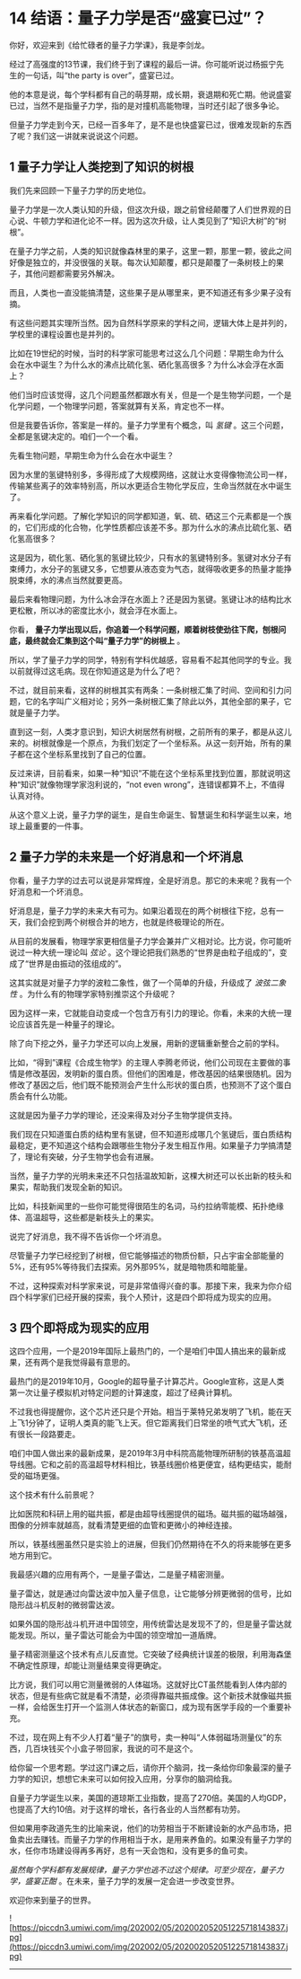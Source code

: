 # 14 结语：量子力学是否“盛宴已过”？

你好，欢迎来到《给忙碌者的量子力学课》，我是李剑龙。

经过了高强度的13节课，我们终于到了课程的最后一讲。你可能听说过杨振宁先生的一句话，叫“the party is over”，盛宴已过。

他的本意是说，每个学科都有自己的萌芽期，成长期，衰退期和死亡期。他说盛宴已过，当然不是指量子力学，指的是对撞机高能物理，当时还引起了很多争论。

但量子力学走到今天，已经一百多年了，是不是也快盛宴已过，很难发现新的东西了呢？我们这一讲就来说说这个问题。

## 1 量子力学让人类挖到了知识的树根 

我们先来回顾一下量子力学的历史地位。

量子力学是一次人类认知的升级，但这次升级，跟之前曾经颠覆了人们世界观的日心说、牛顿力学和进化论不一样。因为这次升级，让人类见到了“知识大树”的“树根”。

在量子力学之前，人类的知识就像森林里的果子，这里一颗，那里一颗，彼此之间好像是独立的，并没很强的关联。每次认知颠覆，都只是颠覆了一条树枝上的果子，其他问题都需要另外解决。

而且，人类也一直没能搞清楚，这些果子是从哪里来，更不知道还有多少果子没有摘。

有这些问题其实理所当然。因为自然科学原来的学科之间，逻辑大体上是并列的，学校里的课程设置也是并列的。

比如在19世纪的时候，当时的科学家可能思考过这么几个问题：早期生命为什么会在水中诞生？为什么水的沸点比硫化氢、硒化氢高很多？为什么冰会浮在水面上？

他们当时应该觉得，这几个问题虽然都跟水有关，但是一个是生物学问题，一个是化学问题，一个物理学问题，答案就算有关系，肯定也不一样。

但是我要告诉你，答案是一样的。量子力学里有个概念，叫 *氢键* 。这三个问题，全都是氢键决定的。咱们一个一个看。

先看生物问题，早期生命为什么会在水中诞生？

因为水里的氢键特别多，多得形成了大规模网络，这就让水变得像物流公司一样，传输某些离子的效率特别高，所以水更适合生物化学反应，生命当然就在水中诞生了。

再来看化学问题。了解化学知识的同学都知道，氧、硫、硒这三个元素都是一个族的，它们形成的化合物，化学性质都应该差不多。那为什么水的沸点比硫化氢、硒化氢高很多？

这是因为，硫化氢、硒化氢的氢键比较少，只有水的氢键特别多。氢键对水分子有束缚力，水分子的氢键又多，它想要从液态变为气态，就得吸收更多的热量才能挣脱束缚，水的沸点当然就要更高。

最后来看物理问题，为什么冰会浮在水面上？还是因为氢键。氢键让冰的结构比水更松散，所以冰的密度比水小，就会浮在水面上。

你看， **量子力学出现以后，你追着一个科学问题，顺着树枝使劲往下爬，刨根问底，最终就会汇集到这个叫“量子力学”的树根上** 。

所以，学了量子力学的同学，特别有学科优越感，容易看不起其他同学的专业。我以前就得过这毛病。现在你知道这是为什么了吧？

不过，就目前来看，这样的树根其实有两条：一条树根汇集了时间、空间和引力问题，它的名字叫广义相对论；另外一条树根汇集了除此以外，其他全部的果子，它就是量子力学。

直到这一刻，人类才意识到，知识大树居然有树根，之前所有的果子，都是从这儿来的。树根就像是一个原点，为我们划定了一个坐标系。从这一刻开始，所有的果子都在这个坐标系里找到了自己的位置。

反过来讲，目前看来，如果一种“知识”不能在这个坐标系里找到位置，那就说明这种“知识”就像物理学家泡利说的，“not even wrong”，连错误都算不上，不值得认真对待。

从这个意义上说，量子力学的诞生，是自生命诞生、智慧诞生和科学诞生以来，地球上最重要的一件事。

## 2 量子力学的未来是一个好消息和一个坏消息

你看，量子力学的过去可以说是非常辉煌，全是好消息。那它的未来呢？我有一个好消息和一个坏消息。

好消息是，量子力学的未来大有可为。如果沿着现在的两个树根往下挖，总有一天，我们会挖到两个树根合并的地方，也就是终极理论的所在。

从目前的发展看，物理学家更相信量子力学会兼并广义相对论。比方说，你可能听说过一种大统一理论叫 *弦论* 。这个理论把我们熟悉的“世界是由粒子组成的”，变成了“世界是由振动的弦组成的”。

这其实就是对量子力学的波粒二象性，做了一个简单的升级，升级成了 *波弦二象性* 。为什么有的物理学家特别推崇这个升级呢？

因为这样一来，它就能自动变成一个包含万有引力的理论。你看，未来的大统一理论应该首先是一种量子的理论。

除了向下挖之外，量子力学还可以向上发展，用新的逻辑重新整合之前的学科。

比如，“得到”课程《合成生物学》的主理人李腾老师说，他们公司现在主要做的事情是修改基因，发明新的蛋白质。但他们的困难是，修改基因的结果很随机。因为修改了基因之后，他们既不能预测会产生什么形状的蛋白质，也预测不了这个蛋白质会有什么功能。

这就是因为量子力学的理论，还没来得及对分子生物学提供支持。

我们现在只知道蛋白质的结构里有氢键，但不知道形成哪几个氢键后，蛋白质结构最稳定，更不知道这个结构会跟哪些生物分子发生相互作用。如果量子力学搞清楚了，理论有突破，分子生物学也会有进展。

当然，量子力学的光明未来还不只包括温故知新，这棵大树还可以长出新的枝头和果实，帮助我们发现全新的知识。

比如，科技新闻里的一些你可能觉得很陌生的名词，马约拉纳零能模、拓扑绝缘体、高温超导，这些都是新枝头上的果实。

说完了好消息，我不得不告诉你一个坏消息。

尽管量子力学已经挖到了树根，但它能够描述的物质份额，只占宇宙全部能量的5%，还有95%等待我们去探索。另外那95%，就是暗物质和暗能量。

不过，这种探索对科学家来说，可是非常值得兴奋的事。那接下来，我来为你介绍四个科学家们已经开展的探索，我个人预计，这是四个即将成为现实的应用。

## 3 四个即将成为现实的应用

这四个应用，一个是2019年国际上最热门的，一个是咱们中国人搞出来的最新成果，还有两个是我觉得最有意思的。

最热门的是2019年10月，Google的超导量子计算芯片。Google宣称，这是人类第一次让量子模拟机对特定问题的计算速度，超过了经典计算机。

不过我也得提醒你，这个芯片还只是个开始。相当于莱特兄弟发明了飞机，能在天上飞1分钟了，证明人类真的能飞上天。但它距离我们日常坐的喷气式大飞机，还有很长一段路要走。

咱们中国人做出来的最新成果，是2019年3月中科院高能物理所研制的铁基高温超导线圈。它和之前的高温超导材料相比，铁基线圈价格更便宜，结构更结实，能耐受的磁场更强。

这个技术有什么前景呢？

比如医院和科研上用的磁共振，都是由超导线圈提供的磁场。磁共振的磁场越强，图像的分辨率就越高，就看清楚更细的血管和更微小的神经连接。

所以，铁基线圈虽然只是实验上的进展，但我们仍然期待在不久的将来能够在更多地方用到它。

我最感兴趣的应用有两个，一是量子雷达，二是量子精密测量。

量子雷达，就是通过向雷达波中加入量子信息，让它能够分辨更微弱的信号，比如隐形战斗机反射的微弱雷达波。

如果外国的隐形战斗机开进中国领空，用传统雷达是发现不了的，但是量子雷达就能发现。所以，量子雷达可能会为中国的领空增加一道盾牌。

量子精密测量这个技术有点儿反直觉。它突破了经典统计误差的极限，利用海森堡不确定性原理，却能让测量结果变得更确定。

比方说，我们可以用它测量微弱的人体磁场。这就好比CT虽然能看到人体内部的状态，但是有些病它就是看不清楚，必须得靠磁共振成像。这个新技术就像磁共振一样，会给医生打开一个监测人体状态的新窗口，成为现有医学手段的一个重要补充。

不过，现在网上有不少人打着“量子”的旗号，卖一种叫“人体弱磁场测量仪”的东西，几百块钱买个小盒子带回家，我说的可不是这个。

给你留一个思考题。学过这门课之后，请你开个脑洞，找一条给你印象最深的量子力学的知识，想想它未来可以如何投入应用，分享你的脑洞给我。

自量子力学诞生以来，美国的道琼斯工业指数，提高了270倍。美国的人均GDP，也提高了大约10倍。对于这样的增长，各行各业的人当然都有功劳。

但如果用李政道先生的比喻来说，他们的功劳相当于不断建设新的水产品市场，把鱼卖出去赚钱。而量子力学的作用相当于水，是用来养鱼的。如果没有量子力学的水，任你市场建设得再多再好，总有一天会饱和，没有更多的鱼可卖。

 *虽然每个学科都有发展规律，量子力学也逃不过这个规律。可至少现在，量子力学，盛宴正酣* 。在未来，量子力学的发展一定会进一步改变世界。

欢迎你来到量子的世界。

![https://piccdn3.umiwi.com/img/202002/05/202002052051225718143837.jpg](https://piccdn3.umiwi.com/img/202002/05/202002052051225718143837.jpg)

---
